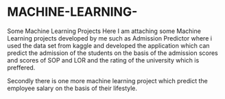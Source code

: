 # MACHINE-LEARNING-
Some Machine Learning Projects
Here I am attaching some Machine Learning projects developed by me such as Admission Predictor where i used the data set from kaggle and developed the application which can predict the admission of the students on the basis of the admission scores and scores of SOP and LOR and the rating of the university which is preffered.

Secondly there is one more machine learning project which predict the employee salary on the basis of their lifestyle.
